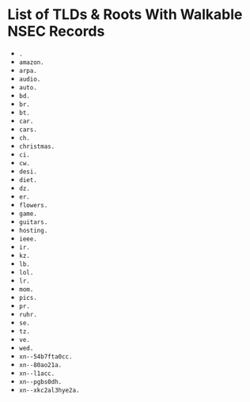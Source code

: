 # List of TLDs & Roots With Walkable NSEC Records

* `.`
* `amazon.`
* `arpa.`
* `audio.`
* `auto.`
* `bd.`
* `br.`
* `bt.`
* `car.`
* `cars.`
* `ch.`
* `christmas.`
* `ci.`
* `cw.`
* `desi.`
* `diet.`
* `dz.`
* `er.`
* `flowers.`
* `game.`
* `guitars.`
* `hosting.`
* `ieee.`
* `ir.`
* `kz.`
* `lb.`
* `lol.`
* `lr.`
* `mom.`
* `pics.`
* `pr.`
* `ruhr.`
* `se.`
* `tz.`
* `ve.`
* `wed.`
* `xn--54b7fta0cc.`
* `xn--80ao21a.`
* `xn--l1acc.`
* `xn--pgbs0dh.`
* `xn--xkc2al3hye2a.`
